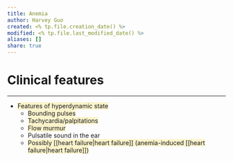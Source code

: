 ```yaml
---
title: Anemia
author: Harvey Guo
created: <% tp.file.creation_date() %>
modified: <% tp.file.last_modified_date() %>
aliases: []
share: true
---
```

# Clinical features
---
- <span style="background:rgba(240, 200, 0, 0.2)">Features of hyperdynamic state</span>
	- <span style="background:rgba(240, 200, 0, 0.2)">Bounding pulses</span>
	- <span style="background:rgba(240, 200, 0, 0.2)">Tachycardia/palpitations</span>
	- <span style="background:rgba(240, 200, 0, 0.2)">Flow murmur</span>
	- Pulsatile sound in the ear
	- <span style="background:rgba(240, 200, 0, 0.2)">Possibly [[heart failure|heart failure]] (anemia-induced [[heart failure|heart failure]])</span>